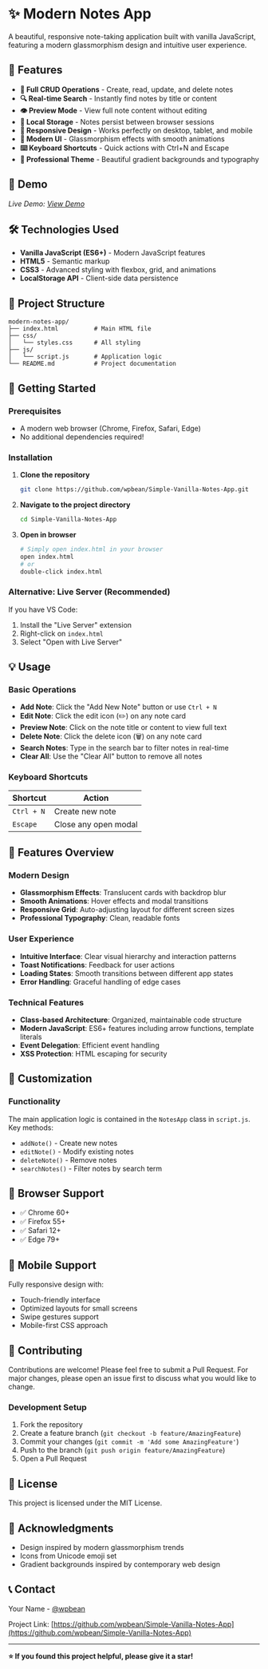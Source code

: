 # ✨ Modern Notes App

A beautiful, responsive note-taking application built with vanilla JavaScript, featuring a modern glassmorphism design and intuitive user experience.

## 🚀 Features

-   **📝 Full CRUD Operations** - Create, read, update, and delete notes
-   **🔍 Real-time Search** - Instantly find notes by title or content
-   **👁️ Preview Mode** - View full note content without editing
-   **💾 Local Storage** - Notes persist between browser sessions
-   **📱 Responsive Design** - Works perfectly on desktop, tablet, and mobile
-   **🎨 Modern UI** - Glassmorphism effects with smooth animations
-   **⌨️ Keyboard Shortcuts** - Quick actions with Ctrl+N and Escape
-   **🌙 Professional Theme** - Beautiful gradient backgrounds and typography

## 🚀 Demo

_Live Demo: [View Demo](https://simple-vanilla-notes-app.vercel.app/)_

## 🛠️ Technologies Used

-   **Vanilla JavaScript (ES6+)** - Modern JavaScript features
-   **HTML5** - Semantic markup
-   **CSS3** - Advanced styling with flexbox, grid, and animations
-   **LocalStorage API** - Client-side data persistence

## 📂 Project Structure

```
modern-notes-app/
├── index.html          # Main HTML file
├── css/
│   └── styles.css      # All styling
├── js/
│   └── script.js       # Application logic
└── README.md           # Project documentation
```

## 🚀 Getting Started

### Prerequisites

-   A modern web browser (Chrome, Firefox, Safari, Edge)
-   No additional dependencies required!

### Installation

1. **Clone the repository**

    ```bash
    git clone https://github.com/wpbean/Simple-Vanilla-Notes-App.git
    ```

2. **Navigate to the project directory**

    ```bash
    cd Simple-Vanilla-Notes-App
    ```

3. **Open in browser**
    ```bash
    # Simply open index.html in your browser
    open index.html
    # or
    double-click index.html
    ```

### Alternative: Live Server (Recommended)

If you have VS Code:

1. Install the "Live Server" extension
2. Right-click on `index.html`
3. Select "Open with Live Server"

## 💡 Usage

### Basic Operations

-   **Add Note**: Click the "Add New Note" button or use `Ctrl + N`
-   **Edit Note**: Click the edit icon (✏️) on any note card
-   **Preview Note**: Click on the note title or content to view full text
-   **Delete Note**: Click the delete icon (🗑️) on any note card
-   **Search Notes**: Type in the search bar to filter notes in real-time
-   **Clear All**: Use the "Clear All" button to remove all notes

### Keyboard Shortcuts

| Shortcut   | Action               |
| ---------- | -------------------- |
| `Ctrl + N` | Create new note      |
| `Escape`   | Close any open modal |

## 🎨 Features Overview

### Modern Design

-   **Glassmorphism Effects**: Translucent cards with backdrop blur
-   **Smooth Animations**: Hover effects and modal transitions
-   **Responsive Grid**: Auto-adjusting layout for different screen sizes
-   **Professional Typography**: Clean, readable fonts

### User Experience

-   **Intuitive Interface**: Clear visual hierarchy and interaction patterns
-   **Toast Notifications**: Feedback for user actions
-   **Loading States**: Smooth transitions between different app states
-   **Error Handling**: Graceful handling of edge cases

### Technical Features

-   **Class-based Architecture**: Organized, maintainable code structure
-   **Modern JavaScript**: ES6+ features including arrow functions, template literals
-   **Event Delegation**: Efficient event handling
-   **XSS Protection**: HTML escaping for security

## 🔧 Customization

### Functionality

The main application logic is contained in the `NotesApp` class in `script.js`. Key methods:

-   `addNote()` - Create new notes
-   `editNote()` - Modify existing notes
-   `deleteNote()` - Remove notes
-   `searchNotes()` - Filter notes by search term

## 🌟 Browser Support

-   ✅ Chrome 60+
-   ✅ Firefox 55+
-   ✅ Safari 12+
-   ✅ Edge 79+

## 📱 Mobile Support

Fully responsive design with:

-   Touch-friendly interface
-   Optimized layouts for small screens
-   Swipe gestures support
-   Mobile-first CSS approach

## 🤝 Contributing

Contributions are welcome! Please feel free to submit a Pull Request. For major changes, please open an issue first to discuss what you would like to change.

### Development Setup

1. Fork the repository
2. Create a feature branch (`git checkout -b feature/AmazingFeature`)
3. Commit your changes (`git commit -m 'Add some AmazingFeature'`)
4. Push to the branch (`git push origin feature/AmazingFeature`)
5. Open a Pull Request

## 📄 License

This project is licensed under the MIT License.

## 🙏 Acknowledgments

-   Design inspired by modern glassmorphism trends
-   Icons from Unicode emoji set
-   Gradient backgrounds inspired by contemporary web design

## 📞 Contact

Your Name - [@wpbean](https://github.com/wpbean)

Project Link: [https://github.com/wpbean/Simple-Vanilla-Notes-App](https://github.com/wpbean/Simple-Vanilla-Notes-App)

---

**⭐ If you found this project helpful, please give it a star!**
